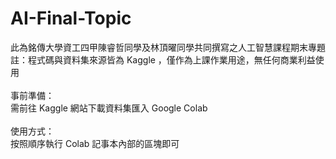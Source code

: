 # AI-Final-Topic
此為銘傳大學資工四甲陳睿哲同學及林頂曜同學共同撰寫之人工智慧課程期末專題<br>
註：程式碼與資料集來源皆為 Kaggle ，僅作為上課作業用途，無任何商業利益使用<br>
<br>
事前準備：<br>
需前往 Kaggle 網站下載資料集匯入 Google Colab <br>
<br>
使用方式：<br>
按照順序執行 Colab 記事本內部的區塊即可 <br>
